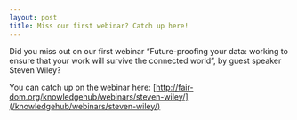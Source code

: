 ```yaml
---
layout: post
title: Miss our first webinar? Catch up here!
---
```


Did you miss out on our first webinar “Future-proofing your data: working to ensure that your work will survive the connected world”, by guest speaker Steven Wiley?

You can catch up on the webinar here:
[http://fair-dom.org/knowledgehub/webinars/steven-wiley/](/knowledgehub/webinars/steven-wiley/)